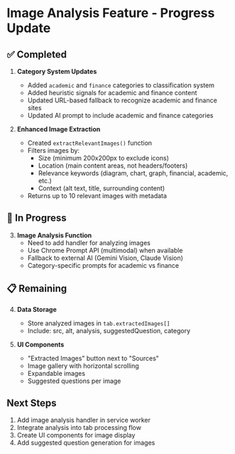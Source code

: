 # Image Analysis Feature - Progress Update

## ✅ Completed

1. **Category System Updates**
   - Added `academic` and `finance` categories to classification system
   - Added heuristic signals for academic and finance content
   - Updated URL-based fallback to recognize academic and finance sites
   - Updated AI prompt to include academic and finance categories

2. **Enhanced Image Extraction**
   - Created `extractRelevantImages()` function
   - Filters images by:
     - Size (minimum 200x200px to exclude icons)
     - Location (main content areas, not headers/footers)
     - Relevance keywords (diagram, chart, graph, financial, academic, etc.)
     - Context (alt text, title, surrounding content)
   - Returns up to 10 relevant images with metadata

## 🔄 In Progress

3. **Image Analysis Function**
   - Need to add handler for analyzing images
   - Use Chrome Prompt API (multimodal) when available
   - Fallback to external AI (Gemini Vision, Claude Vision)
   - Category-specific prompts for academic vs finance

## 📋 Remaining

4. **Data Storage**
   - Store analyzed images in `tab.extractedImages[]`
   - Include: src, alt, analysis, suggestedQuestion, category

5. **UI Components**
   - "Extracted Images" button next to "Sources"
   - Image gallery with horizontal scrolling
   - Expandable images
   - Suggested questions per image

## Next Steps

1. Add image analysis handler in service worker
2. Integrate analysis into tab processing flow
3. Create UI components for image display
4. Add suggested question generation for images

